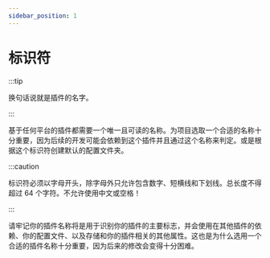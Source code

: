 ```yaml
---
sidebar_position: 1
---
```


# 标识符

:::tip

换句话说就是插件的名字。

:::

基于任何平台的插件都需要一个唯一且可读的名称。为项目选取一个合适的名称十分重要，因为后续的开发可能会依赖到这个插件并且通过这个名称来判定。或是根据这个标识符创建默认的配置文件夹。

:::caution

标识符必须以字母开头，除字母外只允许包含数字、短横线和下划线。总长度不得超过 64 个字符。不允许使用中文或空格！

:::

请牢记你的插件名称将是用于识别你的插件的主要标志，并会使用在其他插件的依赖、你的配置文件、以及存储和你的插件相关的其他属性。这也是为什么选用一个合适的插件名称十分重要，因为后来的修改会变得十分困难。